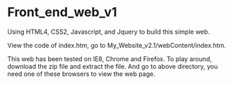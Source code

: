 Front_end_web_v1
================

Using HTML4, CSS2, Javascript, and Jquery to build this simple web. 

View the code of index.htm, go to My_Website_v2.1/webContent/index.htm.

This web has been tested on IE8, Chrome and Firefox. To play around, download the zip file and extract the file. And go to above directory, you need one of these browsers to view the web page.
